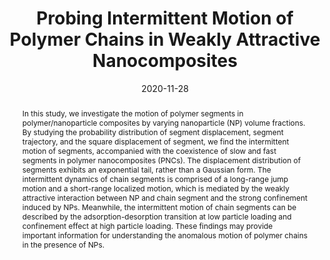 ---
title: "Probing Intermittent Motion of Polymer Chains in Weakly Attractive Nanocomposites"
authors:
- Li-Jun Dai
- Cui-Liu Fu
- You-Liang Zhu
- Zhan-Wei Li
- Zhao-Yan Sun
date: "2020-11-28"
doi: "10.1007/s10118-020-2352-7"
publication_types: ["期刊文章"]
publication: "Chinese Journal of Polymer Science"
publication_short: "Chin J Polym Sci"
abstract: "<!--more-->
In this study, we investigate the motion of polymer segments  in polymer/nanoparticle composites by varying nanoparticle (NP) volume  fractions. By studying the probability distribution of segment  displacement, segment trajectory, and the square displacement of  segment, we find the intermittent motion of segments, accompanied with  the coexistence of slow and fast segments in polymer nanocomposites  (PNCs). The displacement distribution of segments exhibits an  exponential tail, rather than a Gaussian form. The intermittent dynamics  of chain segments is comprised of a long-range jump motion and a  short-range localized motion, which is mediated by the weakly attractive  interaction between NP and chain segment and the strong confinement  induced by NPs. Meanwhile, the intermittent motion of chain segments can  be described by the adsorption-desorption transition at low particle  loading and confinement effect at high particle loading. These findings  may provide important information for understanding the anomalous motion  of polymer chains in the presence of NPs."
url_pdf: "http://link.springer.com/10.1007/s10118-020-2352-7"
---